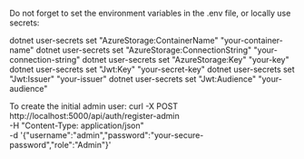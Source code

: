 Do not forget to set the environment variables in the .env file, or locally use secrets:

dotnet user-secrets set "AzureStorage:ContainerName" "your-container-name"
dotnet user-secrets set "AzureStorage:ConnectionString" "your-connection-string"
dotnet user-secrets set "AzureStorage:Key" "your-key"
dotnet user-secrets set "Jwt:Key" "your-secret-key"
dotnet user-secrets set "Jwt:Issuer" "your-issuer"
dotnet user-secrets set "Jwt:Audience" "your-audience"


To create the initial admin user:
curl -X POST http://localhost:5000/api/auth/register-admin \
-H "Content-Type: application/json" \
-d '{"username":"admin","password":"your-secure-password","role":"Admin"}'
